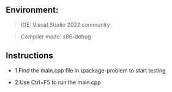 ## Environment:
> IDE: Visual Studio 2022 community 

> Compiler mode: x86-debug

## Instructions
- 1.Find the main.cpp file in \package-problem to start testing

- 2.Use Ctrl+F5 to run the main.cpp 
